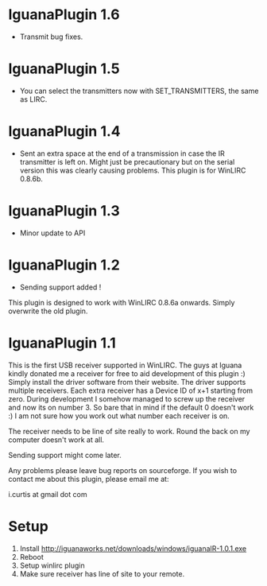 IguanaPlugin 1.6
================

- Transmit bug fixes.


IguanaPlugin 1.5
================

- You can select the transmitters now with SET_TRANSMITTERS, the same as LIRC.

IguanaPlugin 1.4
================

- Sent an extra space at the end of a transmission in case the IR transmitter is left on. Might just be
  precautionary but on the serial version this was clearly causing problems. This plugin is for WinLIRC 
  0.8.6b.

IguanaPlugin 1.3
================

- Minor update to API

IguanaPlugin 1.2
=================

- Sending support added !

This plugin is designed to work with WinLIRC 0.8.6a onwards. Simply overwrite the old plugin.

IguanaPlugin 1.1
=================

This is the first USB receiver supported in WinLIRC. The guys at Iguana kindly donated me a receiver for
free to aid development of this plugin :) Simply install the driver software from their website. The 
driver supports multiple receivers. Each extra receiver has a Device ID of x+1 starting from zero. During
development I somehow managed to screw up the receiver and now its on number 3. So bare that in mind if 
the default 0 doesn't work :) I am not sure how you work out what number each receiver is on.

The receiver needs to be line of site really to work. Round the back on my computer doesn't work at all.

Sending support might come later.

Any problems please leave bug reports on sourceforge. If you wish to contact me about this plugin, please email
me at:

i.curtis at gmail dot com

Setup
=====

1. Install http://iguanaworks.net/downloads/windows/iguanaIR-1.0.1.exe
2. Reboot
3. Setup winlirc plugin
4. Make sure receiver has line of site to your remote.



